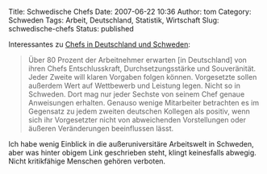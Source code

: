 Title: Schwedische Chefs
Date: 2007-06-22 10:36
Author: tom
Category: Schweden
Tags: Arbeit, Deutschland, Statistik, Wirtschaft
Slug: schwedische-chefs
Status: published

Interessantes zu [Chefs in Deutschland und
Schweden](http://www.presseportal.de/pm/58711/1005590/geva_institut/):

> Über 80 Prozent der Arbeitnehmer erwarten [in Deutschland] von ihren
> Chefs Entschlusskraft, Durchsetzungsstärke und Souveränität. Jeder
> Zweite will klaren Vorgaben folgen können. Vorgesetzte sollen außerdem
> Wert auf Wettbewerb und Leistung legen. Nicht so in Schweden. Dort mag
> nur jeder Sechste von seinem Chef genaue Anweisungen erhalten. Genauso
> wenige Mitarbeiter betrachten es im Gegensatz zu jedem zweiten
> deutschen Kollegen als positiv, wenn sich ihr Vorgesetzter nicht von
> abweichenden Vorstellungen oder äußeren Veränderungen beeinflussen
> lässt.

Ich habe wenig Einblick in die außeruniversitäre Arbeitswelt in
Schweden, aber was hinter obigem Link geschrieben steht, klingt
keinesfalls abwegig. Nicht kritikfähige Menschen gehören verboten.

